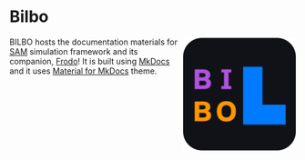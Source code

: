 # Bilbo

<img src="docs/img/bilbo-logo.png" width="200" align="right"/>

BILBO hosts the documentation materials for [SAM](https://sam.amirmasoudabdol.name) simulation framework and its companion, [Frodo](https://sam.amirmasoudabdol.name/frodo/frodo.html)! It is built using [MkDocs](https://www.mkdocs.org) and it uses [Material for MkDocs](https://squidfunk.github.io/mkdocs-material/) theme. 